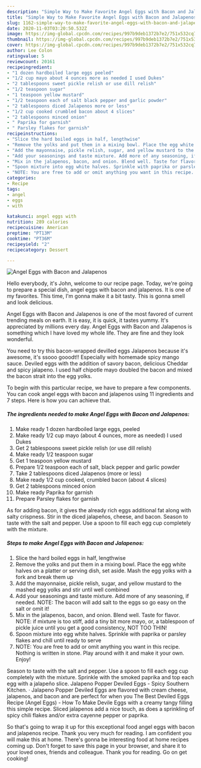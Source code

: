 ```yaml
---
description: "Simple Way to Make Favorite Angel Eggs with Bacon and Jalapenos"
title: "Simple Way to Make Favorite Angel Eggs with Bacon and Jalapenos"
slug: 1162-simple-way-to-make-favorite-angel-eggs-with-bacon-and-jalapenos
date: 2020-11-03T03:20:50.532Z
image: https://img-global.cpcdn.com/recipes/997b9deb1372b7e2/751x532cq70/angel-eggs-with-bacon-and-jalapenos-recipe-main-photo.jpg
thumbnail: https://img-global.cpcdn.com/recipes/997b9deb1372b7e2/751x532cq70/angel-eggs-with-bacon-and-jalapenos-recipe-main-photo.jpg
cover: https://img-global.cpcdn.com/recipes/997b9deb1372b7e2/751x532cq70/angel-eggs-with-bacon-and-jalapenos-recipe-main-photo.jpg
author: Lee Colon
ratingvalue: 5
reviewcount: 20161
recipeingredient:
- "1 dozen hardboiled large eggs peeled"
- "1/2 cup mayo about 4 ounces more as needed I used Dukes"
- "2 tablespoons sweet pickle relish or use dill relish"
- "1/2 teaspoon sugar"
- "1 teaspoon yellow mustard"
- "1/2 teaspoon each of salt black pepper and garlic powder"
- "2 tablespoons diced Jalapenos more or less"
- "1/2 cup cooked crumbled bacon about 4 slices"
- "2 tablespoons minced onion"
- " Paprika for garnish"
- " Parsley flakes for garnish"
recipeinstructions:
- "Slice the hard boiled eggs in half, lengthwise"
- "Remove the yolks and put them in a mixing bowl. Place the egg white halves on a platter or serving dish, set aside. Mash the egg yolks with a fork and break them up"
- "Add the mayonnaise, pickle relish, sugar, and yellow mustard to the mashed egg yolks and stir until well combined"
- "Add your seasonings and taste mixture. Add more of any seasoning, if needed. NOTE: The bacon will add salt to the eggs so go easy on the salt or omit it!"
- "Mix in the jalapenos, bacon, and onion. Blend well. Taste for flavor. NOTE: if mixture is too stiff, add a tiny bit more mayo, or, a tablespoon of pickle juice until you get a good consistency, NOT TOO THIN!"
- "Spoon mixture into egg white halves. Sprinkle with paprika or parsley flakes and chill until ready to serve"
- "NOTE: You are free to add or omit anything you want in this recipe. Nothing is written in stone. Play around with it and make it your own. Enjoy!"
categories:
- Recipe
tags:
- angel
- eggs
- with

katakunci: angel eggs with 
nutrition: 289 calories
recipecuisine: American
preptime: "PT13M"
cooktime: "PT36M"
recipeyield: "2"
recipecategory: Dessert

---
```



![Angel Eggs with Bacon and Jalapenos](https://img-global.cpcdn.com/recipes/997b9deb1372b7e2/751x532cq70/angel-eggs-with-bacon-and-jalapenos-recipe-main-photo.jpg)

Hello everybody, it's John, welcome to our recipe page. Today, we're going to prepare a special dish, angel eggs with bacon and jalapenos. It is one of my favorites. This time, I'm gonna make it a bit tasty. This is gonna smell and look delicious.

Angel Eggs with Bacon and Jalapenos is one of the most favored of current trending meals on earth. It is easy, it is quick, it tastes yummy. It's appreciated by millions every day. Angel Eggs with Bacon and Jalapenos is something which I have loved my whole life. They are fine and they look wonderful.

You need to try this bacon-wrapped devilled eggs Jalapenos because it&#39;s awesome, it&#39;s ssooo gooodt!! Especially with homemade spicy mango sauce. Deviled eggs with the addition of savory bacon, delicious Cheddar and spicy jalapeno. I used half chipotle mayo doubled the bacon and mixed the bacon strait into the egg yolks.


To begin with this particular recipe, we have to prepare a few components. You can cook angel eggs with bacon and jalapenos using 11 ingredients and 7 steps. Here is how you can achieve that.

<!--inarticleads1-->

##### The ingredients needed to make Angel Eggs with Bacon and Jalapenos:

1. Make ready 1 dozen hardboiled large eggs, peeled
1. Make ready 1/2 cup mayo (about 4 ounces, more as needed) I used Dukes
1. Get 2 tablespoons sweet pickle relish (or use dill relish)
1. Make ready 1/2 teaspoon sugar
1. Get 1 teaspoon yellow mustard
1. Prepare 1/2 teaspoon each of salt, black pepper and garlic powder
1. Take 2 tablespoons diced Jalapenos (more or less)
1. Make ready 1/2 cup cooked, crumbled bacon (about 4 slices)
1. Get 2 tablespoons minced onion
1. Make ready  Paprika for garnish
1. Prepare  Parsley flakes for garnish


As for adding bacon, it gives the already rich eggs additional fat along with salty crispness. Stir in the diced jalapeños, cheese, and bacon. Season to taste with the salt and pepper. Use a spoon to fill each egg cup completely with the mixture. 

<!--inarticleads2-->

##### Steps to make Angel Eggs with Bacon and Jalapenos:

1. Slice the hard boiled eggs in half, lengthwise
1. Remove the yolks and put them in a mixing bowl. Place the egg white halves on a platter or serving dish, set aside. Mash the egg yolks with a fork and break them up
1. Add the mayonnaise, pickle relish, sugar, and yellow mustard to the mashed egg yolks and stir until well combined
1. Add your seasonings and taste mixture. Add more of any seasoning, if needed. NOTE: The bacon will add salt to the eggs so go easy on the salt or omit it!
1. Mix in the jalapenos, bacon, and onion. Blend well. Taste for flavor. NOTE: if mixture is too stiff, add a tiny bit more mayo, or, a tablespoon of pickle juice until you get a good consistency, NOT TOO THIN!
1. Spoon mixture into egg white halves. Sprinkle with paprika or parsley flakes and chill until ready to serve
1. NOTE: You are free to add or omit anything you want in this recipe. Nothing is written in stone. Play around with it and make it your own. Enjoy!


Season to taste with the salt and pepper. Use a spoon to fill each egg cup completely with the mixture. Sprinkle with the smoked paprika and top each egg with a jalapeño slice. Jalapeno Popper Deviled Eggs - Spicy Southern Kitchen. · Jalapeno Popper Deviled Eggs are flavored with cream cheese, jalapenos, and bacon and are perfect for when you The Best Deviled Eggs Recipe (Angel Eggs) - How To Make Devile Eggs with a creamy tangy filling this simple recipe. Sliced jalapenos add a nice touch, as does a sprinkling of spicy chili flakes and/or extra cayenne pepper or paprika. 

So that's going to wrap it up for this exceptional food angel eggs with bacon and jalapenos recipe. Thank you very much for reading. I am confident you will make this at home. There's gonna be interesting food at home recipes coming up. Don't forget to save this page in your browser, and share it to your loved ones, friends and colleague. Thank you for reading. Go on get cooking!
